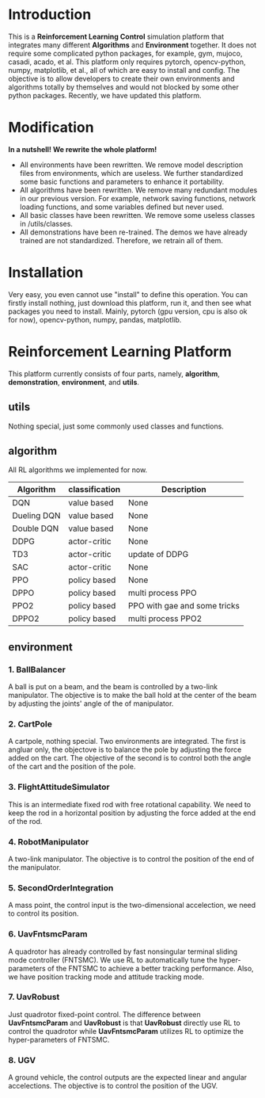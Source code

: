 # Introduction

This is a **Reinforcement Learning Control** simulation platform that integrates many different **Algorithms** and **Environment** together.
It does not require some complicated python packages, for example, gym, mujoco, casadi, acado, et al.
This platform only requires pytorch, opencv-python, numpy, matplotlib, et al., all of which are easy to install and config.
The objective is to allow developers to create their own environments and algorithms totally by themselves and would not blocked by some other python packages.
Recently, we have updated this platform.

# Modification

**In a nutshell! We rewrite the whole platform!**

* All environments have been rewritten. We remove model description files from environments, which are useless.
  We further standardized some basic functions and parameters to enhance it portability.
* All algorithms have been rewritten. We remove many redundant modules in our previous version. For example, network saving functions, network loading functions,
  and some variables defined but never used.
* All basic classes have been rewritten. We remove some useless classes in /utils/classes.
* All demonstrations have been re-trained. The demos we have already trained are not standardized. Therefore, we retrain all of them.

# Installation

Very easy, you even cannot use "install" to define this operation. You can firstly install nothing, just download this platform, run it, and then see
what packages you need to install. Mainly, pytorch (gpu version, cpu is also ok for now), opencv-python, numpy, pandas, matplotlib.

# Reinforcement Learning Platform

This platform currently consists of four parts, namely, **algorithm**, **demonstration**, **environment**, and **utils**.

## utils

Nothing special, just some commonly used classes and functions.

## algorithm

All RL algorithms we implemented for now.

|  Algorithm  |  classification |         Description          |
| ----------- | --------------- | ---------------------------- |
|     DQN     |   value based   |              None            |
| Dueling DQN |   value based   |              None            |
| Double DQN  |   value based   |              None            |
|     DDPG    |   actor-critic  |              None            |
|     TD3     |   actor-critic  |        update of DDPG        |
|     SAC     |   actor-critic  |              None            |
|     PPO     |   policy based  |              None            |
|     DPPO    |   policy based  |      multi process PPO       |
|     PPO2    |   policy based  | PPO with gae and some tricks |
|    DPPO2    |   policy based  |      multi process PPO2      |

## environment

### 1. BallBalancer

A ball is put on a beam, and the beam is controlled by a two-link manipulator. The objective is to make the ball hold at the center of the beam by adjusting the joints' angle of the of manipulator.

### 2. CartPole

A cartpole, nothing special. Two environments are integrated. The first is angluar only, the objectove is to balance the pole by adjusting the force added on the cart. The objective of the second is to control both the angle of the cart and the position of the pole.

### 3. FlightAttitudeSimulator

This is an intermediate fixed rod with free rotational capability. We need to keep the rod in a horizontal position by adjusting the force added at the end of the rod.

### 4. RobotManipulator

A two-link manipulator. The objective is to control the position of the end of the manipulator.

### 5. SecondOrderIntegration

A mass point, the control input is the two-dimensional accelection, we need to control its position.

### 6. UavFntsmcParam

A quadrotor has already controlled by fast nonsingular terminal sliding mode controller (FNTSMC). We use RL to automatically tune the hyper-parameters of the FNTSMC to achieve a better tracking performance. Also, we have position tracking mode and attitude tracking mode.

### 7. UavRobust

Just quadrotor fixed-point control. The difference between **UavFntsmcParam** and **UavRobust** is that **UavRobust** directly use RL to control the quadrotor while **UavFntsmcParam** utilizes RL to optimize the hyper-parameters of FNTSMC.

### 8. UGV

A ground vehicle, the control outputs are the expected linear and angular accelections. The objective is to control the position of the UGV.





